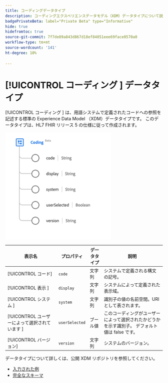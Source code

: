 ```yaml
---
title: コーディングデータタイプ
description: コーディングエクスペリエンスデータモデル（XDM）データタイプについて説明します。
badgePrivateBeta: label="Private Beta" type="Informative"
hide: true
hidefromtoc: true
source-git-commit: 7f7de89a843d867d18ef84051eee69face0570a0
workflow-type: tm+mt
source-wordcount: '141'
ht-degree: 10%

---
```


# [!UICONTROL  コーディング ] データタイプ

[!UICONTROL  コーディング ] は、用語システムで定義されたコードへの参照を記述する標準の Experience Data Model （XDM）データタイプです。 このデータタイプは、HL7 FHIR リリース 5 の仕様に従って作成されます。

![ コーディングデータタイプの構造 ](../../images/data-types/healthcare/coding.png)

| 表示名 | プロパティ | データタイプ | 説明 |
| --- | --- | --- | --- |
| [!UICONTROL コード] | `code` | 文字列 | システムで定義される構文の記号。 |
| [!UICONTROL  表示 ] | `display` | 文字列 | システムによって定義された表示域。 |
| [!UICONTROL  システム ] | `system` | 文字列 | 識別子の値の名前空間。URI として表されます。 |
| [!UICONTROL  ユーザーによって選択されています ] | `userSelected` | ブール値 | このコーディングがユーザーによって選択されたかどうかを示す識別子。 デフォルト値は false です。 |
| [!UICONTROL バージョン] | `version` | 文字列 | システムのバージョン。 |

データタイプについて詳しくは、公開 XDM リポジトリを参照してください。

* [ 入力された例 ](https://github.com/adobe/xdm/blob/master/extensions/industry/healthcare/fhir/datatypes/coding.example.1.json)
* [ 完全なスキーマ ](https://github.com/adobe/xdm/blob/master/extensions/industry/healthcare/fhir/datatypes/coding.schema.json)
